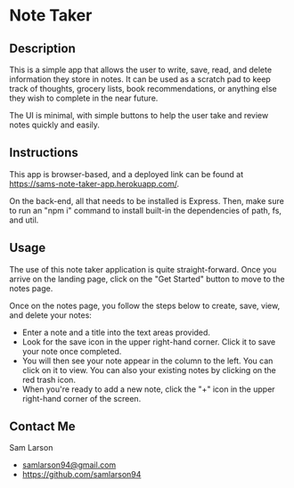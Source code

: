 # Note Taker

## Description
This is a simple app that allows the user to write, save, read, and delete information they store in notes.  It can be used as a scratch pad to keep track of thoughts, grocery lists, book recommendations, or anything else they wish to complete in the near future. 

The UI is minimal, with simple buttons to help the user take and review notes quickly and easily.

## Instructions
This app is browser-based, and a deployed link can be found at https://sams-note-taker-app.herokuapp.com/.

On the back-end, all that needs to be installed is Express.  Then, make sure to run an "npm i" command to install built-in the dependencies of path, fs, and util.

## Usage
The use of this note taker application is quite straight-forward.  Once you arrive on the landing page, click on the "Get Started" button to move to the notes page.

Once on the notes page, you follow the steps below to create, save, view, and delete your notes: 
- Enter a note and a title into the text areas provided.
- Look for the save icon in the upper right-hand corner.  Click it to save your note once completed.
- You will then see your note appear in the column to the left.  You can click on it to view. You can also your existing notes by clicking on the red trash icon.
- When you're ready to add a new note, click the "+" icon in the upper right-hand corner of the screen.

## Contact Me
Sam Larson
- samlarson94@gmail.com
- https://github.com/samlarson94